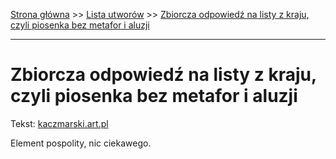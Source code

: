 [Strona główna](../index.md) >> [Lista utworów](../list.md) >> [Zbiorcza odpowiedź na listy z kraju, czyli piosenka bez metafor i aluzji](682.md)

---

# Zbiorcza odpowiedź na listy z kraju, czyli piosenka bez metafor i aluzji

Tekst: [kaczmarski.art.pl](https://www.kaczmarski.art.pl/tworczosc/wiersze/zbiorcza-odpowiedz-na-listy-z-kraju-czyli-piosenka-bez-metafor-i-aluzji/)

Element pospolity, nic ciekawego.